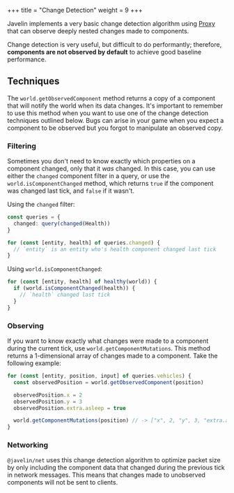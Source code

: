 +++
title = "Change Detection"
weight = 9
+++

Javelin implements a very basic change detection algorithm using [Proxy](https://developer.mozilla.org/en-US/docs/Web/JavaScript/Reference/Global_Objects/Proxy) that can observe deeply nested changes made to components.

Change detection is very useful, but difficult to do performantly; therefore, **components are not observed by default** to achieve good baseline performance.

## Techniques

The `world.getObservedComponent` method returns a copy of a component that will notify the world when its data changes. It's important to remember to use this method when you want to use one of the change detection techniques outlined below. Bugs can arise in your game when you expect a component to be observed but you forgot to manipulate an observed copy.

### Filtering

Sometimes you don't need to know exactly which properties on a component changed, only that it _was_ changed. In this case, you can use either the `changed` component filter in a query, or use the `world.isComponentChanged` method, which returns `true` if the component was changed last tick, and `false` if it wasn't.

Using the `changed` filter:

```typescript
const queries = {
  changed: query(changed(Health))
}

for (const [entity, health] of queries.changed) {
  // `entity` is an entity who's health component changed last tick
}
```

Using `world.isComponentChanged`:

```typescript
for (const [entity, health] of healthy(world)) {
  if (world.isComponentChanged(health)) {
    // `health` changed last tick
  }
}
```

### Observing

If you want to know exactly what changes were made to a component during the current tick, use `world.getComponentMutations`. This method returns a 1-dimensional array of changes made to a component. Take the following example:

```typescript
for (const [entity, position, input] of queries.vehicles) {
  const observedPosition = world.getObservedComponent(position)

  observedPosition.x = 2
  observedPosition.y = 3
  observedPosition.extra.asleep = true

  world.getComponentMutations(position) // -> ["x", 2, "y", 3, "extra.asleep", true]
}
```

### Networking

`@javelin/net` uses this change detection algorithm to optimize packet size by only including the component data that changed during the previous tick in network messages. This means that changes made to unobserved components will not be sent to clients.
